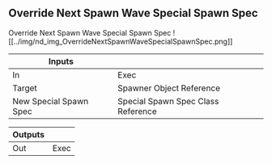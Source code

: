 ## Override Next Spawn Wave Special Spawn Spec
Override Next Spawn Wave Special Spawn Spec
![[../img/nd_img_OverrideNextSpawnWaveSpecialSpawnSpec.png]]

|Inputs||
|--|--|
| In | Exec |
| Target | Spawner Object Reference |
| New Special Spawn Spec | Special Spawn Spec Class Reference |

|Outputs||
|--|--|
| Out | Exec |
